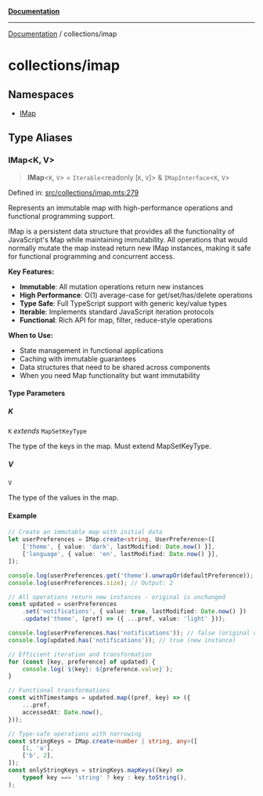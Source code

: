 [**Documentation**](../../README.md)

---

[Documentation](../../README.md) / collections/imap

# collections/imap

## Namespaces

- [IMap](namespaces/IMap.md)

## Type Aliases

### IMap\<K, V\>

> **IMap**\<`K`, `V`\> = `Iterable`\<readonly \[`K`, `V`\]\> & `IMapInterface`\<`K`, `V`\>

Defined in: [src/collections/imap.mts:279](https://github.com/noshiro-pf/ts-data-forge/blob/main/src/collections/imap.mts#L279)

Represents an immutable map with high-performance operations and functional programming support.

IMap is a persistent data structure that provides all the functionality of JavaScript's Map
while maintaining immutability. All operations that would normally mutate the map instead
return new IMap instances, making it safe for functional programming and concurrent access.

**Key Features:**

- **Immutable**: All mutation operations return new instances
- **High Performance**: O(1) average-case for get/set/has/delete operations
- **Type Safe**: Full TypeScript support with generic key/value types
- **Iterable**: Implements standard JavaScript iteration protocols
- **Functional**: Rich API for map, filter, reduce-style operations

**When to Use:**

- State management in functional applications
- Caching with immutable guarantees
- Data structures that need to be shared across components
- When you need Map functionality but want immutability

#### Type Parameters

##### K

`K` _extends_ `MapSetKeyType`

The type of the keys in the map. Must extend MapSetKeyType.

##### V

`V`

The type of the values in the map.

#### Example

```typescript
// Create an immutable map with initial data
let userPreferences = IMap.create<string, UserPreference>([
    ['theme', { value: 'dark', lastModified: Date.now() }],
    ['language', { value: 'en', lastModified: Date.now() }],
]);

console.log(userPreferences.get('theme').unwrapOr(defaultPreference));
console.log(userPreferences.size); // Output: 2

// All operations return new instances - original is unchanged
const updated = userPreferences
    .set('notifications', { value: true, lastModified: Date.now() })
    .update('theme', (pref) => ({ ...pref, value: 'light' }));

console.log(userPreferences.has('notifications')); // false (original unchanged)
console.log(updated.has('notifications')); // true (new instance)

// Efficient iteration and transformation
for (const [key, preference] of updated) {
    console.log(`${key}: ${preference.value}`);
}

// Functional transformations
const withTimestamps = updated.map((pref, key) => ({
    ...pref,
    accessedAt: Date.now(),
}));

// Type-safe operations with narrowing
const stringKeys = IMap.create<number | string, any>([
    [1, 'a'],
    ['b', 2],
]);
const onlyStringKeys = stringKeys.mapKeys((key) =>
    typeof key === 'string' ? key : key.toString(),
);
```
